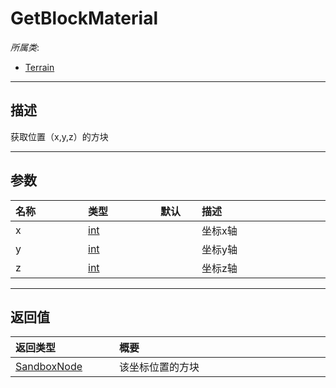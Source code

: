 # GetBlockMaterial

*所属类*:
* [Terrain](/Api/Classes/Build/Terrain.md)
------------------------------------------------------------------------------------------
## 描述

获取位置（x,y,z）的方块

------------------------------------------------------------------------------------------
## 参数

|<div style="width:100px">名称</div>|<div style="width:100px">类型</div>|<div style="width:50px">默认</div>|<div style="width:350px">描述</div>|
|:---|:---|:---|:---|
|x|[int](/Api/DataType/Number.md)||坐标x轴|
|y|[int](/Api/DataType/Number.md)||坐标y轴|
|z|[int](/Api/DataType/Number.md)||坐标z轴|

------------------------------------------------------------------------------------------
## 返回值

|<div style="width:150px">返回类型</div>|<div style="width:520px">概要</div>|
|:---|:---|
|[SandboxNode](/Api/Classes/Base/SandboxNode.md)|该坐标位置的方块|

